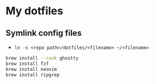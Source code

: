 # My dotfiles

## Symlink config files
 - `ln -s <repo path>/dotfiles/<filename> ~/<filename>`

```sh
brew install --cask ghostty
brew install fzf
brew install neovim
brew install ripgrep
```
